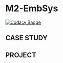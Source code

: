 # M2-EmbSys

[![Codacy Badge](https://api.codacy.com/project/badge/Grade/790e5a06d102431d859da6f235f5481b)](https://app.codacy.com/gh/abhishek25kumar/M2-EmbSys?utm_source=github.com&utm_medium=referral&utm_content=abhishek25kumar/M2-EmbSys&utm_campaign=Badge_Grade_Settings)

## CASE STUDY

## PROJECT
